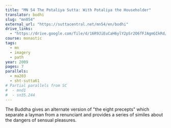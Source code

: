 ```yaml
---
title: "MN 54 The Potaliya Sutta: With Potaliya the Householder"
translator: bodhi
slug: "mn054"
external_url: "https://suttacentral.net/mn54/en/bodhi"
drive_links:
  - "https://drive.google.com/file/d/16R9JiEuCaH6ylY2pSr2O6fFJAgmGIkRd/view?usp=drivesdk"
course: monastic
tags:
  - mn
  - imagery
  - path
year: 2009
pages: 7
parallels:
  - ma203
  - sht-sutta61
# Partial parallels from SC
#  - mnd1
#  - sn35.244
---
```


The Buddha gives an alternate version of "the eight precepts" which separate a layman from a renunciant and provides a series of similes about the dangers of sensual pleasures.
